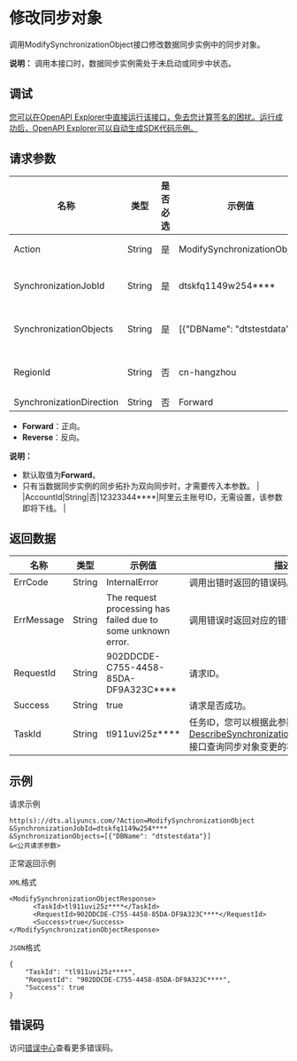 # 修改同步对象

调用ModifySynchronizationObject接口修改数据同步实例中的同步对象。

**说明：** 调用本接口时，数据同步实例需处于未启动或同步中状态。

## 调试

[您可以在OpenAPI Explorer中直接运行该接口，免去您计算签名的困扰。运行成功后，OpenAPI Explorer可以自动生成SDK代码示例。](https://api.aliyun.com/#product=Dts&api=ModifySynchronizationObject&type=RPC&version=2020-01-01)

## 请求参数

|名称|类型|是否必选|示例值|描述|
|--|--|----|---|--|
|Action|String|是|ModifySynchronizationObject|系统规定参数，取值：**ModifySynchronizationObject**。 |
|SynchronizationJobId|String|是|dtskfq1149w254\*\*\*\*|数据同步实例ID，可以通过调用[DescribeSynchronizationJobs](~~49454~~)接口查询。 |
|SynchronizationObjects|String|是|\[\{"DBName": "dtstestdata"\}\]|修改后的同步对象，格式为JSON串且支持一定的正则表达式，详细说明请参见[同步对象配置说明](~~141901~~)。 |
|RegionId|String|否|cn-hangzhou|地域ID，传入本参数来指定实例所在地域，详情请参见[支持的地域列表](~~141033~~)。 |
|SynchronizationDirection|String|否|Forward|指定同步方向，取值：

 -   **Forward**：正向。
-   **Reverse**：反向。

 **说明：**

-   默认取值为**Forward**。
-   只有当数据同步实例的同步拓扑为双向同步时，才需要传入本参数。 |
|AccountId|String|否|12323344\*\*\*\*|阿里云主账号ID，无需设置，该参数即将下线。 |

## 返回数据

|名称|类型|示例值|描述|
|--|--|---|--|
|ErrCode|String|InternalError|调用出错时返回的错误码。 |
|ErrMessage|String|The request processing has failed due to some unknown error.|调用错误时返回对应的错误信息。 |
|RequestId|String|902DDCDE-C755-4458-85DA-DF9A323C\*\*\*\*|请求ID。 |
|Success|String|true|请求是否成功。 |
|TaskId|String|tl911uvi25z\*\*\*\*|任务ID，您可以根据此参数调用[DescribeSynchronizationObjectModifyStatus](~~49452~~)接口查询同步对象变更的状态及进度。 |

## 示例

请求示例

```
http(s)://dts.aliyuncs.com/?Action=ModifySynchronizationObject
&SynchronizationJobId=dtskfq1149w254****
&SynchronizationObjects=[{"DBName": "dtstestdata"}]
&<公共请求参数>
```

正常返回示例

`XML`格式

```
<ModifySynchronizationObjectResponse>
      <TaskId>tl911uvi25z****</TaskId>
      <RequestId>902DDCDE-C755-4458-85DA-DF9A323C****</RequestId>
      <Success>true</Success>
</ModifySynchronizationObjectResponse>
```

`JSON`格式

```
{
	"TaskId": "tl911uvi25z****",
	"RequestId": "902DDCDE-C755-4458-85DA-DF9A323C****",
	"Success": true
}
```

## 错误码

访问[错误中心](https://error-center.aliyun.com/status/product/Dts)查看更多错误码。

